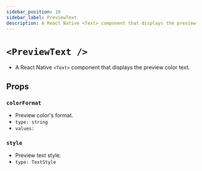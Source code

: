 ```yaml
---
sidebar_position: 10
sidebar_label: PreviewText
description: A React Native <Text> component that displays the preview color text.
---
```


# `<PreviewText />`

- A React Native `<Text>` component that displays the preview color text.

## Props

### `colorFormat`

- Preview color's format.
- `type: string`
- `values:`<formats/>

### `style`
- Preview text style.
- `type: TextStyle`
